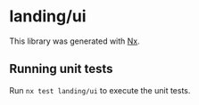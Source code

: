 # landing/ui

This library was generated with [Nx](https://nx.dev).

## Running unit tests

Run `nx test landing/ui` to execute the unit tests.
